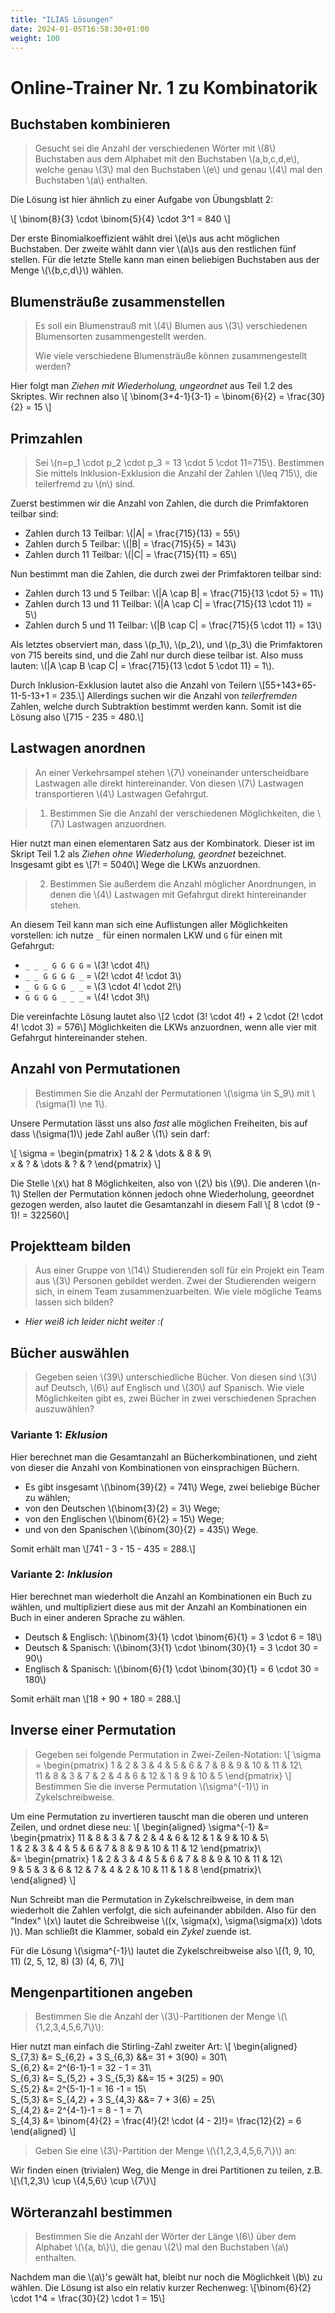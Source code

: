 ```yaml
---
title: "ILIAS Lösungen"
date: 2024-01-05T16:58:30+01:00
weight: 100
---
```


# Online-Trainer Nr. 1 zu Kombinatorik

## Buchstaben kombinieren

>Gesucht sei die Anzahl der verschiedenen Wörter mit \\(8\\) Buchstaben aus dem Alphabet mit den Buchstaben \\(a,b,c,d,e\\), welche genau \\(3\\) mal den Buchstaben \\(e\\) und genau \\(4\\) mal den Buchstaben \\(a\\) enthalten.

Die Lösung ist hier ähnlich zu einer Aufgabe von Übungsblatt 2:

\\[
\binom{8}{3} \cdot \binom{5}{4} \cdot 3^1 = 840
\\]

Der erste Binomialkoeffizient wählt drei \\(e\\)s aus acht möglichen Buchstaben. Der zweite wählt dann vier \\(a\\)s aus den restlichen fünf stellen. Für die letzte Stelle kann man einen beliebigen Buchstaben aus der Menge \\(\\{b,c,d\\}\\) wählen.

## Blumensträuße zusammenstellen

>Es soll ein Blumenstrauß mit \\(4\\) Blumen aus \\(3\\) verschiedenen Blumensorten zusammengestellt werden.
>
>Wie viele verschiedene Blumensträuße können zusammengestellt werden?

Hier folgt man *Ziehen mit Wiederholung, ungeordnet* aus Teil 1.2 des Skriptes. Wir rechnen also
\\[
    \binom{3+4-1}{3-1} = \binom{6}{2} = \frac{30}{2} = 15
\\]

## Primzahlen

>Sei \\(n=p_1 \cdot p_2 \cdot p_3 = 13 \cdot 5 \cdot 11=715\\). Bestimmen Sie mittels Inklusion-Exklusion die Anzahl der Zahlen \\(\leq 715\\), die teilerfremd zu \\(n\\) sind.

Zuerst bestimmen wir die Anzahl von Zahlen, die durch die Primfaktoren teilbar sind:

- Zahlen durch 13 Teilbar: \\(|A| = \frac{715}{13} = 55\\)
- Zahlen durch 5 Teilbar: \\(|B| = \frac{715}{5} = 143\\)
- Zahlen durch 11 Teilbar: \\(|C| = \frac{715}{11} = 65\\)

Nun bestimmt man die Zahlen, die durch zwei der Primfaktoren teilbar sind:

- Zahlen durch 13 und 5 Teilbar: \\(|A \cap B| = \frac{715}{13 \cdot 5} = 11\\)
- Zahlen durch 13 und 11 Teilbar: \\(|A \cap C| = \frac{715}{13 \cdot 11} = 5\\)
- Zahlen durch 5 und 11 Teilbar: \\(|B \cap C| = \frac{715}{5 \cdot 11} = 13\\)

Als letztes observiert man, dass \\(p_1\\), \\(p_2\\), und \\(p_3\\) die Primfaktoren von 715 bereits sind, und die Zahl nur durch diese teilbar ist. Also muss lauten: \\(|A \cap B \cap C| = \frac{715}{13 \cdot 5 \cdot 11} = 1\\).

Durch Inklusion-Exklusion lautet also die Anzahl von Teilern \\[55+143+65-11-5-13+1 = 235.\\] Allerdings suchen wir die Anzahl von *teilerfremden* Zahlen, welche durch Subtraktion bestimmt werden kann. Somit ist die Lösung also \\[715 - 235 = 480.\\]

## Lastwagen anordnen

>An einer Verkehrsampel stehen \\(7\\) voneinander unterscheidbare Lastwagen alle direkt hintereinander. Von diesen \\(7\\) Lastwagen transportieren \\(4\\) Lastwagen Gefahrgut.

>1. Bestimmen Sie die Anzahl der verschiedenen Möglichkeiten, die \\(7\\) Lastwagen anzuordnen.

Hier nutzt man einen elementaren Satz aus der Kombinatork. Dieser ist im Skript Teil 1.2 als *Ziehen ohne Wiederholung, geordnet* bezeichnet. Insgesamt gibt es \\[7! = 5040\\] Wege die LKWs anzuordnen.

>2. Bestimmen Sie außerdem die Anzahl möglicher Anordnungen, in denen die \\(4\\) Lastwagen mit Gefahrgut direkt hintereinander stehen.

An diesem Teil kann man sich eine Auflistungen aller Möglichkeiten vorstellen: ich nutze `_` für einen normalen LKW und `G` für einen mit Gefahrgut:

- `_ _ _ G G G G` = \\(3! \cdot 4!\\)
- `_ _ G G G G _` = \\(2! \cdot 4! \cdot 3\\)
- `_ G G G G _ _` = \\(3 \cdot 4! \cdot 2!\\)
- `G G G G _ _ _` = \\(4! \cdot 3!\\)

Die vereinfachte Lösung lautet also \\[2 \cdot (3! \cdot 4!) + 2 \cdot (2! \cdot 4! \cdot 3) = 576\\] Möglichkeiten die LKWs anzuordnen, wenn alle vier mit Gefahrgut hintereinander stehen.

## Anzahl von Permutationen

>Bestimmen Sie die Anzahl der Permutationen \\(\sigma \in S_9\\) mit \\(\sigma(1) \ne 1\\).

Unsere Permutation lässt uns also *fast* alle möglichen Freiheiten, bis auf dass \\(\sigma(1)\\) jede Zahl außer \\(1\\) sein darf:

\\[
    \sigma =
    \begin{pmatrix}
    1 & 2 & \dots & 8 & 9\\\
    x & ? & \dots & ? & ?
    \end{pmatrix}
\\]

Die Stelle \\(x\\) hat 8 Möglichkeiten, also von \\(2\\) bis \\(9\\). Die anderen \\(n-1\\) Stellen der Permutation können jedoch ohne Wiederholung, geeordnet gezogen werden, also lautet die Gesamtanzahl in diesem Fall \\[ 8 \cdot (9 - 1)! = 322560\\]

## Projektteam bilden

>Aus einer Gruppe von \\(14\\) Studierenden soll für ein Projekt ein Team aus \\(3\\) Personen gebildet werden. Zwei der Studierenden weigern sich, in einem Team zusammenzuarbeiten. Wie viele mögliche Teams lassen sich bilden?

- *Hier weiß ich leider nicht weiter :(*

## Bücher auswählen

>Gegeben seien \\(39\\) unterschiedliche Bücher. Von diesen sind \\(3\\) auf Deutsch, \\(6\\) auf Englisch und \\(30\\) auf Spanisch. Wie viele Möglichkeiten gibt es, zwei Bücher in zwei verschiedenen Sprachen auszuwählen?

### Variante 1: *Eklusion*

Hier berechnet man die Gesamtanzahl an Bücherkombinationen, und zieht von dieser die Anzahl von Kombinationen von einsprachigen Büchern.

- Es gibt insgesamt \\(\binom{39}{2} = 741\\) Wege, zwei beliebige Bücher zu wählen;
- von den Deutschen \\(\binom{3}{2} = 3\\) Wege;
- von den Englischen \\(\binom{6}{2} = 15\\) Wege;
- und von den Spanischen \\(\binom{30}{2} = 435\\) Wege.

Somit erhält man \\[741 - 3 - 15 - 435 = 288.\\]

### Variante 2: *Inklusion*

Hier berechnet man wiederholt die Anzahl an Kombinationen ein Buch zu wählen, und multipliziert diese aus mit der Anzahl an Kombinationen ein Buch in einer anderen Sprache zu wählen.

- Deutsch & Englisch: \\(\binom{3}{1} \cdot \binom{6}{1} = 3 \cdot 6 = 18\\)
- Deutsch & Spanisch: \\(\binom{3}{1} \cdot \binom{30}{1} = 3 \cdot 30 = 90\\)
- Englisch & Spanisch: \\(\binom{6}{1} \cdot \binom{30}{1} = 6 \cdot 30 = 180\\)

Somit erhält man \\[18 + 90 + 180 = 288.\\]

## Inverse einer Permutation

>Gegeben sei folgende Permutation in Zwei-Zeilen-Notation:
> \\[
> \sigma = \begin{pmatrix}
> 1 & 2 & 3 & 4 & 5 & 6 & 7 & 8 & 9 & 10 & 11 & 12\\\
> 11 & 8 & 3 & 7 & 2 & 4 & 6 & 12 & 1 & 9 & 10 & 5
> \end{pmatrix}
> \\]
> Bestimmen Sie die inverse Permutation \\(\sigma^{-1}\\) in Zykelschreibweise.

Um eine Permutation zu invertieren tauscht man die oberen und unteren Zeilen, und ordnet diese neu:
\\[
    \begin{aligned}
    \sigma^{-1} &= \begin{pmatrix}
    11 & 8 & 3 & 7 & 2 & 4 & 6 & 12 & 1 & 9 & 10 & 5\\\
    1 & 2 & 3 & 4 & 5 & 6 & 7 & 8 & 9 & 10 & 11 & 12
    \end{pmatrix}\\\
    &= \begin{pmatrix}
    1 & 2 & 3 & 4 & 5 & 6 & 7 & 8 & 9 & 10 & 11 & 12\\\
    9 & 5 & 3 & 6 & 12 & 7 & 4 & 2 & 10 & 11 & 1 & 8
    \end{pmatrix}\\\
    \end{aligned}
\\]

Nun Schreibt man die Permutation in Zykelschreibweise, in dem man wiederholt die Zahlen verfolgt, die sich aufeinander abbilden. Also für den "Index" \\(x\\) lautet die Schreibweise \\((x, \sigma(x), \sigma(\sigma(x)) \dots )\\). Man schließt die Klammer, sobald ein *Zykel* zuende ist.

Für die Lösung \\(\sigma^{-1}\\) lautet die Zykelschreibweise also \\[(1, 9, 10, 11) (2, 5, 12, 8) (3) (4, 6, 7)\\]

## Mengenpartitionen angeben

>Bestimmen Sie die Anzahl der \\(3\\)-Partitionen der Menge \\(\\{1,2,3,4,5,6,7\\}\\):

Hier nutzt man einfach die Stirling-Zahl zweiter Art:
\\[
    \begin{aligned}
    S_{7,3} &= S_{6,2} + 3 S_{6,3} &&= 31 + 3(90) = 301\\\
    S_{6,2} &= 2^{6-1}-1 = 32 - 1 = 31\\\
    S_{6,3} &= S_{5,2} + 3 S_{5,3} &&= 15 + 3(25) = 90\\\
    S_{5,2} &= 2^{5-1}-1 = 16 -1 = 15\\\
    S_{5,3} &= S_{4,2} + 3 S_{4,3} &&= 7 + 3(6) = 25\\\
    S_{4,2} &= 2^{4-1}-1 = 8 - 1 = 7\\\
    S_{4,3} &= \binom{4}{2} = \frac{4!}{2! \cdot (4 - 2)!}= \frac{12}{2} = 6
    \end{aligned}
\\]

>Geben Sie eine \\(3\\)-Partition der Menge \\(\\{1,2,3,4,5,6,7\\}\\) an:

Wir finden einen (trivialen) Weg, die Menge in drei Partitionen zu teilen, z.B. \\[\\{1,2,3\\} \cup \\{4,5,6\\} \cup \\{7\\}\\]

## Wörteranzahl bestimmen

>Bestimmen Sie die Anzahl der Wörter der Länge \\(6\\) über dem Alphabet \\(\\{a, b\\}\\), die genau  \\(2\\) mal den Buchstaben \\(a\\) enthalten.

Nachdem man die \\(a\\)'s gewält hat, bleibt nur noch die Möglichkeit \\(b\\) zu wählen. Die Lösung ist also ein relativ kurzer Rechenweg: \\[\binom{6}{2} \cdot 1^4 = \frac{30}{2} \cdot 1 = 15\\]